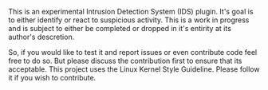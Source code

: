 This is an experimental Intrusion Detection System (IDS) plugin. It's goal
is to either identify or react to suspicious activity. This is a work in
progress and is subject to either be completed or dropped in it's entirity
at its author's descretion.

So, if you would like to test it and report issues or even contribute code
feel free to do so. But please discuss the contribution first to ensure
that its acceptable. This project uses the Linux Kernel Style Guideline.
Please follow it if you wish to contribute.
